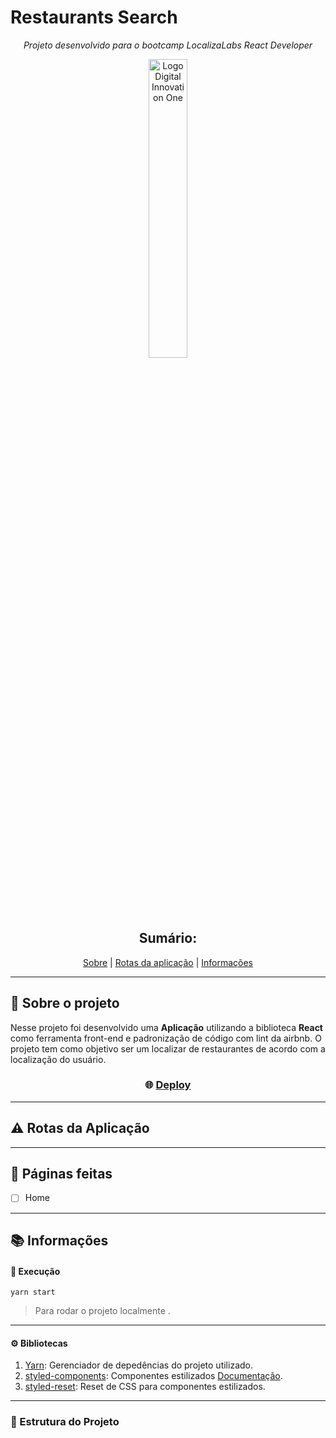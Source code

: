 # Restaurants Search
<div align="center">

_Projeto desenvolvido para o bootcamp LocalizaLabs React Developer_

 <a href="https://web.digitalinnovation.one/" rel="noopener">
    <img width=35% src="https://hermes.digitalinnovation.one/site/images/cover_dio.jpg" alt="Logo Digital Innovation One">
 </a>

## Sumário:
[Sobre](#about) |
[Rotas da aplicação](#routes) |
[Informações](#informations)

</div>

* * *
## :bookmark_tabs: Sobre o projeto <a name="about"></a>

Nesse projeto foi desenvolvido uma **Aplicação** utilizando a biblioteca **React** como ferramenta front-end e padronização de código com lint da airbnb.
O projeto tem como objetivo ser um localizar de restaurantes de acordo com a localização do usuário.

<h3 align="center">

:globe_with_meridians: [Deploy]()
    
</h3>


* * *

## :warning: Rotas da Aplicação <a name="routes"></a>

* * *
## :large_blue_circle: Páginas feitas <a name="rules"></a>

- [ ] Home

* * *
## :books: Informações <a name="informations"></a>

#### :rocket: Execução

```yarn start```
> Para rodar o projeto localmente .

* * *

#### :gear: Bibliotecas

1.  [Yarn](https://yarnpkg.com/): Gerenciador de depedências do projeto utilizado.
1.  [styled-components](https://yarnpkg.com/package/styled-components/): Componentes estilizados [Documentação](https://styled-components.com/).
1.  [styled-reset](https://yarnpkg.com/package/styled-reset): Reset de CSS para componentes estilizados.
* * *
### :file_folder: Estrutura do Projeto

